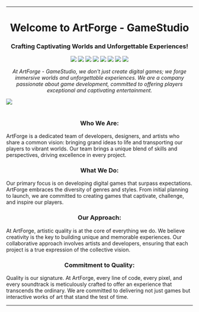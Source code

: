 <!-- Cabeçalho de introdução -->
<hr>
<h1 align="center">Welcome to ArtForge - GameStudio</h1>
<h3 align="center">Crafting Captivating Worlds and Unforgettable Experiences!</h3>
<p align="center">
  <img src="https://img.shields.io/badge/-Git-black?style=flat-square&logo=git"/>
  <img src="https://img.shields.io/badge/-GitHub-black?style=flat-square&logo=github"/>
  <img src="https://img.shields.io/badge/-C-black?style=flat-square&logo=c"/>
  <img src="https://img.shields.io/badge/-C++-black?style=flat-square&logo=cplusplus"/>
  <img src="https://img.shields.io/badge/-UnrealEngine-black?style=flat-square&logo=unrealengine"/>
  <img src="https://img.shields.io/badge/-Blender-black?style=flat-square&logo=blender"/>
  <img src="https://img.shields.io/badge/-Krita-black?style=flat-square&logo=krita"/>
  <img src="https://img.shields.io/badge/-Discord-black?style=flat-square&logo=discord"/>
</p>

<p align="center">
  <em>
    At ArtForge - GameStudio, we don't just create digital games; we forge immersive worlds and unforgettable experiences. We are a company passionate about game development, committed to offering players exceptional and captivating entertainment.
  </em> 
</p>

<!-- Ilustraçãoo -->
<p>
  <em>
    <img align="center" src="https://github.com/ArtForge-GameStudio/.github/assets/14657360/e0880217-f020-4222-8eec-3a41695a6646" />
  </em>
</p>
<h1> </h1>
<!-- - - - - - - - - - - - - - -->


<!-- Descrição da empresa -->
<h3 align="center">Who We Are:</h3>
<p>
  ArtForge is a dedicated team of developers, designers, and artists who share a common vision: bringing grand ideas to life and transporting our players to vibrant worlds. Our team brings a unique blend of skills and perspectives, driving excellence in every project.
</p>

<h3 align="center">What We Do:</h3>
<p>
  Our primary focus is on developing digital games that surpass expectations. ArtForge embraces the diversity of genres and styles. From initial planning to launch, we are committed to creating games that captivate, challenge, and inspire our players.
</p>

<h3 align="center">Our Approach:</h3>
<p>
    At ArtForge, artistic quality is at the core of everything we do. We believe creativity is the key to building unique and memorable experiences. Our collaborative approach involves artists and developers, ensuring that each project is a true expression of the collective vision.
</p>

<h3 align="center">Commitment to Quality:</h3>
<p>
    Quality is our signature. At ArtForge, every line of code, every pixel, and every soundtrack is meticulously crafted to offer an experience that transcends the ordinary. We are committed to delivering not just games but interactive works of art that stand the test of time.
</p>
<!-- - - - - - - - - - - - - - -->

<hr>
